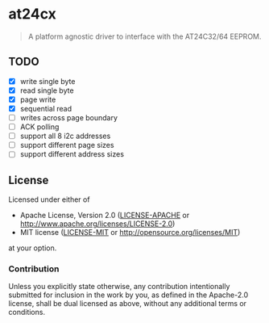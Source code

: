 # at24cx

> A platform agnostic driver to interface with the AT24C32/64 EEPROM.

## TODO

- [X] write single byte
- [X] read single byte
- [X] page write
- [X] sequential read
- [ ] writes across page boundary
- [ ] ACK polling
- [ ] support all 8 i2c addresses
- [ ] support different page sizes
- [ ] support different address sizes

## License

Licensed under either of

- Apache License, Version 2.0 ([LICENSE-APACHE](LICENSE-APACHE) or
  http://www.apache.org/licenses/LICENSE-2.0)
- MIT license ([LICENSE-MIT](LICENSE-MIT) or http://opensource.org/licenses/MIT)

at your option.

### Contribution

Unless you explicitly state otherwise, any contribution intentionally submitted
for inclusion in the work by you, as defined in the Apache-2.0 license, shall be
dual licensed as above, without any additional terms or conditions.
